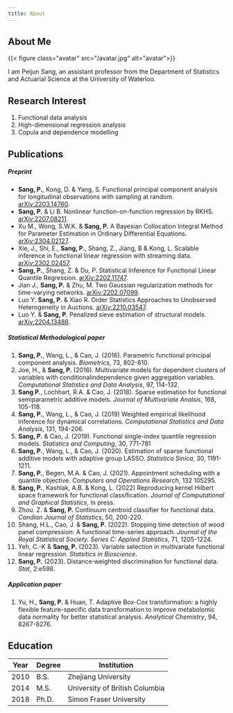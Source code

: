 ```yaml
---
title: About
---
```


## About Me

{{< figure class="avatar" src="/avatar.jpg" alt="avatar">}}

I am Peijun Sang, an assistant professor from the Department of Statistics and Actuarial Science at the University of Waterloo.

## Research Interest

1. Functional data analysis
2. High-dimensional regression analysis
3. Copula and dependence modelling


## Publications

##### Preprint

* **Sang, P.**, Kong, D. & Yang, S. Functional principal component analysis for longitudinal observations with sampling at random. [arXiv:2203.14760](https://arxiv.org/abs/2203.14760).
* **Sang, P.** & Li B. Nonlinear function-on-function regression by RKHS. [arXiv:2207.08211](https://arxiv.org/abs/2207.08211).
* Xu M., Wong, S.W.K. & **Sang, P.** A Bayesian Collocation Integral Method for Parameter Estimation in Ordinary Differential Equations. [arXiv:2304.02127](https://arxiv.org/abs/2304.02127).
* Xie, J., Shi, E., **Sang, P.**, Shang, Z., Jiang, B & Kong, L. Scalable inference in functional linear regression with streaming data. [arXiv:2302.02457](https://arxiv.org/abs/2302.02457).
* **Sang, P.**, Shang, Z. & Du, P. Statistical Inference for Functional Linear Quantile Regression. [arXiv:2202.11747](https://arxiv.org/abs/2202.11747).
* Jian J., **Sang, P.** & Zhu, M. Two Gaussian regularization methods for time-varying networks. [arXiv:2202.07099](https://arxiv.org/abs/2202.07099).
* Luo Y. **Sang, P.** & Xiao R. Order Statistics Approaches to Unobserved Heterogeneity in Auctions. [arXiv:2210.03547](https://arxiv.org/abs/2210.03547).
* Luo Y. & **Sang, P.** Penalized sieve estimation of structural models. [arXiv:2204.13488](https://arxiv.org/abs/2204.13488).

##### Statistical Methodological paper

1. **Sang, P.**, Wang, L., & Cao, J. (2016). Parametric functional principal component analysis. *Biometrics*, 73, 802-810.
2. Joe, H., & **Sang, P.** (2016). Multivariate models for dependent clusters of variables with conditionalindependence given aggregation variables. *Computational Statistics and Data Analysis*, 97, 114-132.
3. **Sang P.**, Lochhart, R.A. & Cao, J. (2018). Sparse estimation for functional semiparametric additive models. *Journal of Multivariate Analsis*, 168, 105-118.
4. **Sang, P.**, Wang, L., & Cao, J. (2019) Weighted empirical likelihood inference for dynamical correlations. *Computational Statistics and Data Analysis*, 131, 194-206.
5. **Sang, P.** & Cao, J. (2019). Functional single-index quantile regression models. *Statistics and Computing*, 30, 771-781
6. **Sang, P.**, Wang, L., & Cao, J. (2020). Estimation of sparse functional additive models with adaptive group LASSO. *Statistica Sinica*, 30, 1191-1211.
7. **Sang, P.**, Begen, M.A. & Cao, J. (2021). Appointment scheduling with a quantile objective. *Computers and Operations Research*, 132 105295.
8. **Sang, P.**, Kashlak, A.B. & Kong, L. (2022) Reproducing kernel Hilbert space framework for functional classification. *Journal of Computational and Graphical Statistics*, In press.
9. Zhou. Z. & **Sang, P.** Continuum centroid classifier for functional data. *Candian Journal of Statistics*, 50, 200-220.
10. Shang, H.L., Cao, J. & **Sang, P.** (2022). Stopping time detection of wood panel compression: A functional time-series approach. *Journal of the Royal Statistical Society. Series C: Applied Statistics*, 71, 1205-1224.
11. Yeh, C.-K & **Sang, P.** (2023). Variable selection in multivariate functional linear regression. *Statsitics in Bioscience*.
12. **Sang, P.** (2023). Distance‐weighted discrimination for functional data. *Stat*, 2:e598.

##### Application paper

1. Yu, H., **Sang, P.** & Huan, T. Adaptive Box-Cox transformation: a highly flexible feature-specific data transformation to improve metabolomic data normality for better statistical analysis. *Analytical Chemistry*, 94, 8267-8276.


## Education

Year | Degree | Institution
-----|-------|--------
2010 | B.S.  | Zhejiang University 
2014 | M.S. | University of British Columbia 
2018 | Ph.D. | Simon Fraser University
